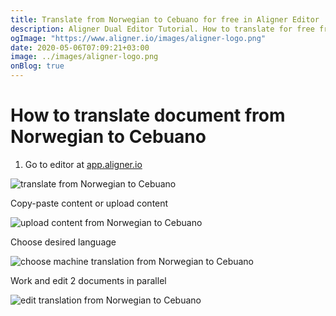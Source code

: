 ```yaml
---
title: Translate from Norwegian to Cebuano for free in Aligner Editor
description: Aligner Dual Editor Tutorial. How to translate for free from Norwegian to Cebuano. Aligner is multilingual document management platform. 
ogImage: "https://www.aligner.io/images/aligner-logo.png"
date: 2020-05-06T07:09:21+03:00
image: ../images/aligner-logo.png
onBlog: true
---
```


# How to translate document from Norwegian to Cebuano

1. Go to editor at [app.aligner.io](https://app.aligner.io "Aligner App web page")

![translate from Norwegian to Cebuano](../aligner-blank-editor.png "translate from Norwegian to Cebuano")

Copy-paste content or upload content

![upload content from Norwegian to Cebuano](../aligner-uploaded-document.png "upload content from Norwegian to Cebuano")

Choose desired language

![choose machine translation from Norwegian to Cebuano](../aligner-language-dropdown.png "choose machine translation from Norwegian to Cebuano")

Work and edit 2 documents in parallel

![edit translation from Norwegian to Cebuano](../aligner-double-sitded-editor.png "edit translation from Norwegian to Cebuano")

